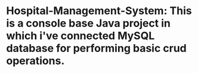 # Hospital-Management-System: This is a console base Java project in which i've connected MySQL database for performing basic crud operations.
